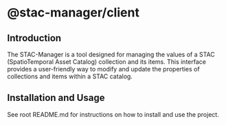 # @stac-manager/client

## Introduction
The STAC-Manager is a tool designed for managing the values of a STAC (SpatioTemporal Asset Catalog) collection and its items. This interface provides a user-friendly way to modify and update the properties of collections and items within a STAC catalog.

## Installation and Usage
See root README.md for instructions on how to install and use the project.
